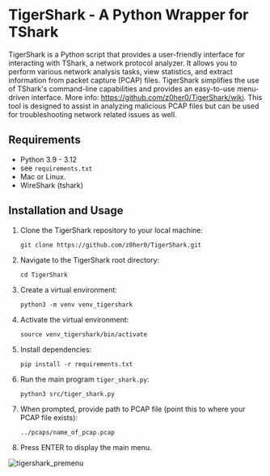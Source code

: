 # TigerShark - A Python Wrapper for TShark
TigerShark is a Python script that provides a user-friendly interface for interacting with TShark, a network protocol analyzer. It allows you to perform various network analysis tasks, view statistics, and extract information from packet capture (PCAP) files. TigerShark simplifies the use of TShark's command-line capabilities and provides an easy-to-use menu-driven interface.  More info: https://github.com/z0her0/TigerShark/wiki.  This tool is designed to assist in analyzing malicious PCAP files but can be used for troubleshooting network related issues as well.

## Requirements
- Python 3.9 - 3.12
- see `requirements.txt`
- Mac or Linux.
- WireShark (tshark)

## Installation and Usage

1. Clone the TigerShark repository to your local machine:
   ```
   git clone https://github.com/z0her0/TigerShark.git
   ```

2. Navigate to the TigerShark root directory:
   ```
   cd TigerShark
   ```

3. Create a virtual environment:
   ```
   python3 -m venv venv_tigershark
   ```

4. Activate the virtual environment:
   ```
   source venv_tigershark/bin/activate
   ```

5. Install dependencies:
   ```
   pip install -r requirements.txt
   ```

6. Run the main program `tiger_shark.py`:
   ```
   python3 src/tiger_shark.py
   ```

7. When prompted, provide path to PCAP file (point this to where your PCAP file exists):
   ```
   ../pcaps/name_of_pcap.pcap
   ```

8. Press ENTER to display the main menu.
   
![tigershark_premenu](https://github.com/user-attachments/assets/dcf9cb6d-e1aa-4dd5-be98-247a6c0087d1)
